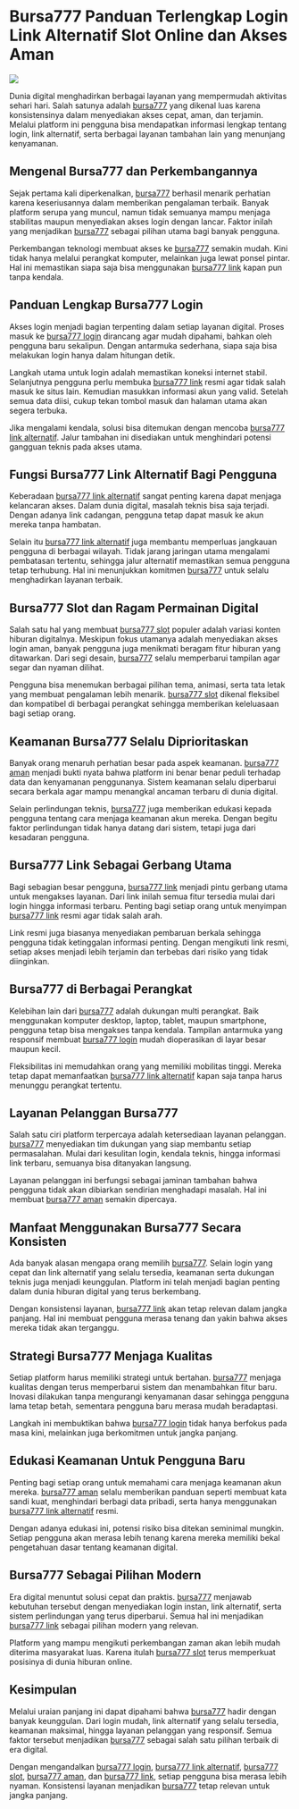 # Bursa777 Panduan Terlengkap Login Link Alternatif Slot Online dan Akses Aman

![](https://res.cloudinary.com/dqt4wfmj2/image/upload/v1759383460/bursa777_de5non.webp)

Dunia digital menghadirkan berbagai layanan yang mempermudah aktivitas sehari hari. Salah satunya adalah [bursa777](https://alisnic.net) yang dikenal luas karena konsistensinya dalam menyediakan akses cepat, aman, dan terjamin. Melalui platform ini pengguna bisa mendapatkan informasi lengkap tentang login, link alternatif, serta berbagai layanan tambahan lain yang menunjang kenyamanan.

## Mengenal Bursa777 dan Perkembangannya

Sejak pertama kali diperkenalkan, [bursa777](https://alisnic.net) berhasil menarik perhatian karena keseriusannya dalam memberikan pengalaman terbaik. Banyak platform serupa yang muncul, namun tidak semuanya mampu menjaga stabilitas maupun menyediakan akses login dengan lancar. Faktor inilah yang menjadikan [bursa777](https://alisnic.net) sebagai pilihan utama bagi banyak pengguna.

Perkembangan teknologi membuat akses ke [bursa777](https://alisnic.net) semakin mudah. Kini tidak hanya melalui perangkat komputer, melainkan juga lewat ponsel pintar. Hal ini memastikan siapa saja bisa menggunakan [bursa777 link](https://alisnic.net) kapan pun tanpa kendala.

## Panduan Lengkap Bursa777 Login

Akses login menjadi bagian terpenting dalam setiap layanan digital. Proses masuk ke [bursa777 login](https://alisnic.net) dirancang agar mudah dipahami, bahkan oleh pengguna baru sekalipun. Dengan antarmuka sederhana, siapa saja bisa melakukan login hanya dalam hitungan detik.

Langkah utama untuk login adalah memastikan koneksi internet stabil. Selanjutnya pengguna perlu membuka [bursa777 link](https://alisnic.net) resmi agar tidak salah masuk ke situs lain. Kemudian masukkan informasi akun yang valid. Setelah semua data diisi, cukup tekan tombol masuk dan halaman utama akan segera terbuka.

Jika mengalami kendala, solusi bisa ditemukan dengan mencoba [bursa777 link alternatif](https://alisnic.net). Jalur tambahan ini disediakan untuk menghindari potensi gangguan teknis pada akses utama.

## Fungsi Bursa777 Link Alternatif Bagi Pengguna

Keberadaan [bursa777 link alternatif](https://alisnic.net) sangat penting karena dapat menjaga kelancaran akses. Dalam dunia digital, masalah teknis bisa saja terjadi. Dengan adanya link cadangan, pengguna tetap dapat masuk ke akun mereka tanpa hambatan.

Selain itu [bursa777 link alternatif](https://alisnic.net) juga membantu memperluas jangkauan pengguna di berbagai wilayah. Tidak jarang jaringan utama mengalami pembatasan tertentu, sehingga jalur alternatif memastikan semua pengguna tetap terhubung. Hal ini menunjukkan komitmen [bursa777](https://alisnic.net) untuk selalu menghadirkan layanan terbaik.

## Bursa777 Slot dan Ragam Permainan Digital

Salah satu hal yang membuat [bursa777 slot](https://alisnic.net) populer adalah variasi konten hiburan digitalnya. Meskipun fokus utamanya adalah menyediakan akses login aman, banyak pengguna juga menikmati beragam fitur hiburan yang ditawarkan. Dari segi desain, [bursa777](https://alisnic.net) selalu memperbarui tampilan agar segar dan nyaman dilihat.

Pengguna bisa menemukan berbagai pilihan tema, animasi, serta tata letak yang membuat pengalaman lebih menarik. [bursa777 slot](https://alisnic.net) dikenal fleksibel dan kompatibel di berbagai perangkat sehingga memberikan keleluasaan bagi setiap orang.

## Keamanan Bursa777 Selalu Diprioritaskan

Banyak orang menaruh perhatian besar pada aspek keamanan. [bursa777 aman](https://alisnic.net) menjadi bukti nyata bahwa platform ini benar benar peduli terhadap data dan kenyamanan penggunanya. Sistem keamanan selalu diperbarui secara berkala agar mampu menangkal ancaman terbaru di dunia digital.

Selain perlindungan teknis, [bursa777](https://alisnic.net) juga memberikan edukasi kepada pengguna tentang cara menjaga keamanan akun mereka. Dengan begitu faktor perlindungan tidak hanya datang dari sistem, tetapi juga dari kesadaran pengguna.

## Bursa777 Link Sebagai Gerbang Utama

Bagi sebagian besar pengguna, [bursa777 link](https://alisnic.net) menjadi pintu gerbang utama untuk mengakses layanan. Dari link inilah semua fitur tersedia mulai dari login hingga informasi terbaru. Penting bagi setiap orang untuk menyimpan [bursa777 link](https://alisnic.net) resmi agar tidak salah arah.

Link resmi juga biasanya menyediakan pembaruan berkala sehingga pengguna tidak ketinggalan informasi penting. Dengan mengikuti link resmi, setiap akses menjadi lebih terjamin dan terbebas dari risiko yang tidak diinginkan.

## Bursa777 di Berbagai Perangkat

Kelebihan lain dari [bursa777](https://alisnic.net) adalah dukungan multi perangkat. Baik menggunakan komputer desktop, laptop, tablet, maupun smartphone, pengguna tetap bisa mengakses tanpa kendala. Tampilan antarmuka yang responsif membuat [bursa777 login](https://alisnic.net) mudah dioperasikan di layar besar maupun kecil.

Fleksibilitas ini memudahkan orang yang memiliki mobilitas tinggi. Mereka tetap dapat memanfaatkan [bursa777 link alternatif](https://alisnic.net) kapan saja tanpa harus menunggu perangkat tertentu.

## Layanan Pelanggan Bursa777

Salah satu ciri platform terpercaya adalah ketersediaan layanan pelanggan. [bursa777](https://alisnic.net) menyediakan tim dukungan yang siap membantu setiap permasalahan. Mulai dari kesulitan login, kendala teknis, hingga informasi link terbaru, semuanya bisa ditanyakan langsung.

Layanan pelanggan ini berfungsi sebagai jaminan tambahan bahwa pengguna tidak akan dibiarkan sendirian menghadapi masalah. Hal ini membuat [bursa777 aman](https://alisnic.net) semakin dipercaya.

## Manfaat Menggunakan Bursa777 Secara Konsisten

Ada banyak alasan mengapa orang memilih [bursa777](https://alisnic.net). Selain login yang cepat dan link alternatif yang selalu tersedia, keamanan serta dukungan teknis juga menjadi keunggulan. Platform ini telah menjadi bagian penting dalam dunia hiburan digital yang terus berkembang.

Dengan konsistensi layanan, [bursa777 link](https://alisnic.net) akan tetap relevan dalam jangka panjang. Hal ini membuat pengguna merasa tenang dan yakin bahwa akses mereka tidak akan terganggu.

## Strategi Bursa777 Menjaga Kualitas

Setiap platform harus memiliki strategi untuk bertahan. [bursa777](https://alisnic.net) menjaga kualitas dengan terus memperbarui sistem dan menambahkan fitur baru. Inovasi dilakukan tanpa mengurangi kenyamanan dasar sehingga pengguna lama tetap betah, sementara pengguna baru merasa mudah beradaptasi.

Langkah ini membuktikan bahwa [bursa777 login](https://alisnic.net) tidak hanya berfokus pada masa kini, melainkan juga berkomitmen untuk jangka panjang.

## Edukasi Keamanan Untuk Pengguna Baru

Penting bagi setiap orang untuk memahami cara menjaga keamanan akun mereka. [bursa777 aman](https://alisnic.net) selalu memberikan panduan seperti membuat kata sandi kuat, menghindari berbagi data pribadi, serta hanya menggunakan [bursa777 link alternatif](https://alisnic.net) resmi.

Dengan adanya edukasi ini, potensi risiko bisa ditekan seminimal mungkin. Setiap pengguna akan merasa lebih tenang karena mereka memiliki bekal pengetahuan dasar tentang keamanan digital.

## Bursa777 Sebagai Pilihan Modern

Era digital menuntut solusi cepat dan praktis. [bursa777](https://alisnic.net) menjawab kebutuhan tersebut dengan menyediakan login instan, link alternatif, serta sistem perlindungan yang terus diperbarui. Semua hal ini menjadikan [bursa777 link](https://alisnic.net) sebagai pilihan modern yang relevan.

Platform yang mampu mengikuti perkembangan zaman akan lebih mudah diterima masyarakat luas. Karena itulah [bursa777 slot](https://alisnic.net) terus memperkuat posisinya di dunia hiburan online.

## Kesimpulan

Melalui uraian panjang ini dapat dipahami bahwa [bursa777](https://alisnic.net) hadir dengan banyak keunggulan. Dari login mudah, link alternatif yang selalu tersedia, keamanan maksimal, hingga layanan pelanggan yang responsif. Semua faktor tersebut menjadikan [bursa777](https://alisnic.net) sebagai salah satu pilihan terbaik di era digital.

Dengan mengandalkan [bursa777 login](https://alisnic.net), [bursa777 link alternatif](https://alisnic.net), [bursa777 slot](https://alisnic.net), [bursa777 aman](https://alisnic.net), dan [bursa777 link](https://alisnic.net), setiap pengguna bisa merasa lebih nyaman. Konsistensi layanan menjadikan [bursa777](https://alisnic.net) tetap relevan untuk jangka panjang.
